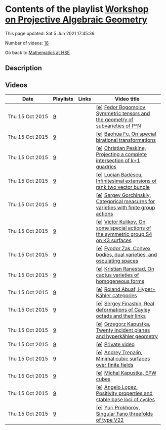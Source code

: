# Contents of the playlist [Workshop on Projective Algebraic Geometry](https://www.youtube.com/playlist?list=PLq3E5oubNNoBMsMB-JIYAhvCZIzLlG5GY)

This page updated: Sat 5 Jun 2021 17:45:36

Number of videos: [16](#videos)

Go back to [Mathematics at HSE](../README.md)

## Description



## Videos

|Date|Playlists|Links|Video title|
|---|---|---|---|
| Thu&nbsp;15&nbsp;Oct&nbsp;2015 | [9](../playlists/9 "Workshop on Projective Algebraic Geometry") |  | [[**e**](https://studio.youtube.com/video/cCou8lAjPb8/edit "Edit")] [Fedor Bogomolov, Symmetric tensors and the geometry of subvarieties of P^N](https://www.youtube.com/watch?v=cCou8lAjPb8&list=PLq3E5oubNNoBMsMB-JIYAhvCZIzLlG5GY) |
| Thu&nbsp;15&nbsp;Oct&nbsp;2015 | [9](../playlists/9 "Workshop on Projective Algebraic Geometry") |  | [[**e**](https://studio.youtube.com/video/fyGFc-lvaaI/edit "Edit")] [Baohua Fu, On special birational transformations](https://www.youtube.com/watch?v=fyGFc-lvaaI&list=PLq3E5oubNNoBMsMB-JIYAhvCZIzLlG5GY) |
| Thu&nbsp;15&nbsp;Oct&nbsp;2015 | [9](../playlists/9 "Workshop on Projective Algebraic Geometry") |  | [[**e**](https://studio.youtube.com/video/SXm5GpuCrOU/edit "Edit")] [Christian Peskine, Projecting a complete intersection of k+1 quadrics](https://www.youtube.com/watch?v=SXm5GpuCrOU&list=PLq3E5oubNNoBMsMB-JIYAhvCZIzLlG5GY) |
| Thu&nbsp;15&nbsp;Oct&nbsp;2015 | [9](../playlists/9 "Workshop on Projective Algebraic Geometry") |  | [[**e**](https://studio.youtube.com/video/okikW_BpypY/edit "Edit")] [Lucian Badescu, Infinitesimal extensions of rank two vector bundle](https://www.youtube.com/watch?v=okikW_BpypY&list=PLq3E5oubNNoBMsMB-JIYAhvCZIzLlG5GY) |
| Thu&nbsp;15&nbsp;Oct&nbsp;2015 | [9](../playlists/9 "Workshop on Projective Algebraic Geometry") |  | [[**e**](https://studio.youtube.com/video/ax1uMC88a_0/edit "Edit")] [Sergey Gorchinskiy, Categorical measures for varieties with finite group actions](https://www.youtube.com/watch?v=ax1uMC88a_0&list=PLq3E5oubNNoBMsMB-JIYAhvCZIzLlG5GY) |
| Thu&nbsp;15&nbsp;Oct&nbsp;2015 | [9](../playlists/9 "Workshop on Projective Algebraic Geometry") |  | [[**e**](https://studio.youtube.com/video/DHp7_BzRg6c/edit "Edit")] [Victor Kulikov, On some special actions of the symmetric group S4 on K3 surfaces](https://www.youtube.com/watch?v=DHp7_BzRg6c&list=PLq3E5oubNNoBMsMB-JIYAhvCZIzLlG5GY) |
| Thu&nbsp;15&nbsp;Oct&nbsp;2015 | [9](../playlists/9 "Workshop on Projective Algebraic Geometry") |  | [[**e**](https://studio.youtube.com/video/we3S8t32M3k/edit "Edit")] [Fyodor Zak, Convex bodies, dual varieties, and osculating spaces](https://www.youtube.com/watch?v=we3S8t32M3k&list=PLq3E5oubNNoBMsMB-JIYAhvCZIzLlG5GY) |
| Thu&nbsp;15&nbsp;Oct&nbsp;2015 | [9](../playlists/9 "Workshop on Projective Algebraic Geometry") |  | [[**e**](https://studio.youtube.com/video/xzkl1r3XEUM/edit "Edit")] [Kristian Ranestad, On cactus varieties of homogeneous forms](https://www.youtube.com/watch?v=xzkl1r3XEUM&list=PLq3E5oubNNoBMsMB-JIYAhvCZIzLlG5GY) |
| Thu&nbsp;15&nbsp;Oct&nbsp;2015 | [9](../playlists/9 "Workshop on Projective Algebraic Geometry") |  | [[**e**](https://studio.youtube.com/video/5SNW0pewu1g/edit "Edit")] [Roland Abuaf, Hyper-Kähler categories](https://www.youtube.com/watch?v=5SNW0pewu1g&list=PLq3E5oubNNoBMsMB-JIYAhvCZIzLlG5GY) |
| Thu&nbsp;15&nbsp;Oct&nbsp;2015 | [9](../playlists/9 "Workshop on Projective Algebraic Geometry") |  | [[**e**](https://studio.youtube.com/video/wGKO2cCX9AM/edit "Edit")] [Sergey Finashin, Real deformations of Cayley octads and their links](https://www.youtube.com/watch?v=wGKO2cCX9AM&list=PLq3E5oubNNoBMsMB-JIYAhvCZIzLlG5GY) |
| Thu&nbsp;15&nbsp;Oct&nbsp;2015 | [9](../playlists/9 "Workshop on Projective Algebraic Geometry") |  | [[**e**](https://studio.youtube.com/video/xxf8zkfcBr4/edit "Edit")] [Grzegorz Kapustka, Twenty incident planes and hyperkähler geometry](https://www.youtube.com/watch?v=xxf8zkfcBr4&list=PLq3E5oubNNoBMsMB-JIYAhvCZIzLlG5GY) |
| Thu&nbsp;15&nbsp;Oct&nbsp;2015 | [9](../playlists/9 "Workshop on Projective Algebraic Geometry") |  | [[**e**](https://studio.youtube.com/video/1SbVnfJA1Ts/edit "Edit")] [Private video](https://www.youtube.com/watch?v=1SbVnfJA1Ts&list=PLq3E5oubNNoBMsMB-JIYAhvCZIzLlG5GY "This video is private.") |
| Thu&nbsp;15&nbsp;Oct&nbsp;2015 | [9](../playlists/9 "Workshop on Projective Algebraic Geometry") |  | [[**e**](https://studio.youtube.com/video/ZH7wnL-1kzU/edit "Edit")] [Andrey Trepalin, Minimal cubic surfaces over finite fields](https://www.youtube.com/watch?v=ZH7wnL-1kzU&list=PLq3E5oubNNoBMsMB-JIYAhvCZIzLlG5GY) |
| Thu&nbsp;15&nbsp;Oct&nbsp;2015 | [9](../playlists/9 "Workshop on Projective Algebraic Geometry") |  | [[**e**](https://studio.youtube.com/video/N_vQXTKf8ZQ/edit "Edit")] [Michal Kapustka, EPW cubes](https://www.youtube.com/watch?v=N_vQXTKf8ZQ&list=PLq3E5oubNNoBMsMB-JIYAhvCZIzLlG5GY) |
| Thu&nbsp;15&nbsp;Oct&nbsp;2015 | [9](../playlists/9 "Workshop on Projective Algebraic Geometry") |  | [[**e**](https://studio.youtube.com/video/AKCCCcOZs7M/edit "Edit")] [Angelo Lopez, Positivity properties and stable base loci of cycles](https://www.youtube.com/watch?v=AKCCCcOZs7M&list=PLq3E5oubNNoBMsMB-JIYAhvCZIzLlG5GY) |
| Thu&nbsp;15&nbsp;Oct&nbsp;2015 | [9](../playlists/9 "Workshop on Projective Algebraic Geometry") |  | [[**e**](https://studio.youtube.com/video/gxd8UBLQoj8/edit "Edit")] [Yuri Prokhorov, Singular Fano threefolds of type V22](https://www.youtube.com/watch?v=gxd8UBLQoj8&list=PLq3E5oubNNoBMsMB-JIYAhvCZIzLlG5GY) |
